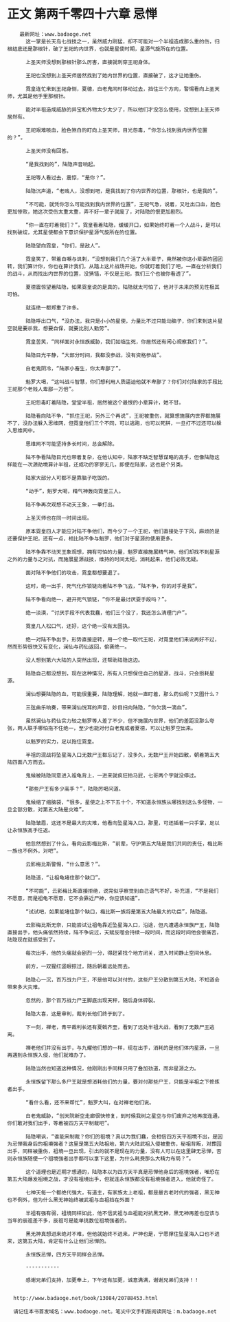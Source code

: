 # 正文 第两千零四十六章 忌惮
        最新网址：www.badaoge.net
          这一掌是长天岛七战技之一，虽然威力刚猛，却不可能对一个半祖造成那么重的伤，归根结底还是那根针，破了王祀的内世界，也就是星使时期，星源气旋所在的位置。
      
          上圣天师没想到那根针那么厉害，直接就刺穿王祀身体。
      
          王祀也没想到上圣天师居然找到了她内世界的位置，直接破了，这才让她重伤。
      
          霓皇连忙来到王祀身侧，夏德，白老鬼同时移动过去，挡住三个方向，警惕看向上圣天师，尤其是他手里那根针。
      
          能对半祖造成威胁的异宝和外物太少太少了，所以他们才没怎么使用，没想到上圣天师居然有。
      
          王祀艰难咳血，脸色煞白的盯向上圣天师，目光怨毒，“你怎么找到我内世界位置的？”。
      
          上圣天师没有回答。
      
          “是我找到的”，陆隐声音响起。
      
          王祀等人看过去，震惊，“是你？”。
      
          陆隐沉声道，“老贱人，没想到吧，是我找到了你内世界的位置，那根针，也是我的”。
      
          “不可能，就凭你怎么可能找到我内世界的位置”，王祀气急，说着，又吐出口血，脸色更加惨败，她这次受伤太重太重，弄不好一辈子就废了，对陆隐的恨更加剧烈。
      
          “你一直在盯着我们？”，霓皇看着陆隐，缓缓开口，如果始终盯着一个人战斗，是可以找到破绽，尤其星使都会下意识保护星源气旋所在的位置。
      
          陆隐望向霓皇，“你们，是敌人”。
      
          霓皇笑了，带着自嘲与讽刺，“没想到我们几个活了大半辈子，竟然被你这小辈耍的团团转，我们算计你，你也在算计我们，从踏上这片战场开始，你就盯着我们了吧，一直在分析我们的战斗，从而找出内世界的位置，没猜错，不仅是王祀，我们三个也被你看透了”。
      
          夏德震惊望着陆隐，如果霓皇说的是真的，陆隐就太可怕了，他对于未来的预见性极其可怕。
      
          就连绝一都郑重了许多。
      
          陆隐呼出口气，“没办法，我只是小小的星使，力量比不过只能动脑子，你们来到这片星空就是要杀我，想要自保，就要比别人勤劳”。
      
          霓皇苦笑，“同样面对永恒族威胁，我们如临生死，你居然还有闲心观察我们？”。
      
          陆隐目光平静，“大部分时间，我都没参战，没有资格参战”。
      
          白老鬼阴冷，“陆家小畜生，你太卑鄙了”。
      
          魁罗大喝，“这叫战斗智慧，你们想利用人质逼迫他就不卑鄙了？你们对付陆家的手段比王祀那个老贱人卑鄙一万倍”。
      
          王祀怨毒盯着陆隐，堂堂半祖，居然被这个最恨的小辈算计，她不甘。
      
          陆隐看向陆不争，“抓住王祀，另外三个再说”，王祀被重伤，就算想施展内世界都施展不了，没办法躲入思维网，但霓皇他们三个不同，可以逃跑，也可以死拼，一旦打不过还可以躲入思维网中。
      
          思维网不可能坚持多长时间，总会解除。
      
          陆不争看陆隐目光也带着复杂，在他认知中，陆家不缺乏智慧谋略的高手，但像陆隐这样能在一次源劫境算计半祖，还成功的寥寥无几，即便在陆家，这也是个另类。
      
          陆家大部分人可都不是靠脑子吃饭的。
      
          “动手”，魁罗大喝，精气神轰向霓皇三人。
      
          陆不争再次观想不动天王象，一拳打出。
      
          上圣天师也在同一时间出现。
      
          原本霓皇四人才能应对陆不争他们，而今少了一个王祀，他们直接处于下风，麻烦的是还要保护王祀，还有一点，相比陆不争与魁罗，他们对于星源的使用更多。
      
          陆不争靠不动天王象观想，拥有可怕的力量，魁罗直接施展精气神，他们却找不到星源之外的力量与之对抗，而施展星源战技，维持的时间太短，消耗起来，他们必败无疑。
      
          面对陆不争他们的攻击，霓皇都想要退了。
      
          这时，绝一出手，死气化作锁链向着陆不争飞去，“陆不争，你的对手是我”。
      
          陆不争看向绝一，避开死气锁链，“你不是最讨厌耍手段吗？”。
      
          绝一淡漠，“讨厌手段不代表我蠢，他们三个没了，我还怎么清理门户”。
      
          霓皇几人松口气，还好，这个绝一没有太固执。
      
          绝一对陆不争出手，形势直接逆转，用一个绝一取代王祀，对霓皇他们来说再好不过，然而形势很快又有变化，澜仙与药仙返回，偷袭绝一。
      
          没人想到第六大陆的人突然出现，还帮助陆隐这边。
      
          陆隐自己都没想到，现在这种情况，所有人只想保住自己的星源，战斗，只会损耗星源。
      
          澜仙想要陆隐的血，可能很重要，陆隐理解，她就一直盯着，那么药仙呢？又图什么？
      
          三弦曲乐响奏，带来澜仙悦耳的声音，妙目扫向陆隐，“你欠我一滴血”。
      
          虽然澜仙与药仙实力较之魁罗等人差了不少，但不施展内世界，他们的差距没那么夸张，两人联手哪怕拖不住绝一，至少也能对付白老鬼或者夏德，可以让魁罗空出来。
      
          以魁罗的实力，足以拖住霓皇。
      
          半祖的混战将坠星海入口无数尸王都忘记了，没多久，无数尸王开始四散，朝着第五大陆四面八方而去。
      
          鬼候被陆隐同意进入祖龟背上，一进来就疯狂拍马屁，七哥两个字就没停过。
      
          “那些尸王有多少高手？”，陆隐厉喝问道。
      
          鬼候缩了缩脑袋，“很多，星使之上不下五十个，不知道永恒族从哪找到这么多怪物，一旦全部分散，对第五大陆是灾难”。
      
          陆隐皱眉，这还不是最大的灾难，他看向坠星海入口，那里，可还插着一只手掌，足以让永恒族高手往返。
      
          他忽然想到了什么，看向云影梅比斯，“前辈，守护第五大陆是我们共同的责任，梅比斯一族也不例外，对吧”。
      
          云影梅比斯警惕，“什么意思？”。
      
          陆隐道，“让祖龟堵住那个缺口”。
      
          “不可能”，云影梅比斯直接拒绝，说完似乎察觉到自己语气不好，补充道，“不是我们不愿意，而是祖龟不愿意，它不会靠近尸神，你应该知道”。
      
          “试试吧，如果能堵住那个缺口，梅比斯一族将是第五大陆最大的功臣”，陆隐道。
      
          云影梅比斯无奈，只能尝试让祖龟靠近坠星海入口，沿途，但凡遭遇永恒族尸王，陆隐直接出手，他头痛依然持续，陆不争说过，天赋反噬会持续一段时间，而这段时间他会很痛苦，陆隐现在就感受到了。
      
          每次出手，他的头痛就会剧烈一分，得赶紧找个地方闭关，进入时间静止空间休息。
      
          前方，一双猩红竖眼掠过，随后朝着远处而去。
      
          陆隐心一沉，百万战力尸王，不是他可以对付的，这些尸王分散到第五大陆，不知道会带来多大灾难。
      
          忽然的，那个百万战力尸王脚底出现天秤，随后身体碎裂。
      
          陆隐大喜，这是审判，裁判长他们终于到了。
      
          下一刻，禅老，青平裁判长还有夏戟齐至，看到了远处半祖大战，看到了无数尸王逃离。
      
          禅老他们并没有出手，与九耀他们想的一样，现在出手，消耗的是他们体内星源，一旦再遇到永恒族入侵，他们就难办了。
      
          陆隐当然也知道这种情况，他刚刚出手同样只用了叠加劲道，而非星源之力。
      
          永恒族留下那么多尸王就是想消耗他们的力量，要对付那些尸王，只能是半祖之下修炼者出手。
      
          “看什么看，还不来帮忙”，魁罗大叫，在对禅老他们说。
      
          白老鬼威胁，“创天院新空走廊很快修复，到时候我树之星空与你们废弃之地再度连通，你们敢对我们出手，等着被四方天平制裁吧”。
      
          陆隐嘲讽，“谁能来制裁？你们的祖境？真以为我们蠢，会相信四方天平祖境不出，是因为忌惮我身后的祖境强者？这里是第五大陆祖地，第六大陆武祖入侵被重伤，秘祖背叛，对葬园出手，同样被重伤，祖境一旦出现，引出的就不是现在的力量，没有人可以在这里肆无忌惮，否则永恒族随便一个祖境强者出手都可以拿下这里，为什么耗费那么大精力布局？”。
      
          这个道理也是近期才想通的，陆隐本以为四方天平真是忌惮他身后的祖境强者，唯恐在第五大陆爆发祖境之战，才没有祖境出手，但就连永恒族都没有祖境强者进入，他就奇怪了。
      
          七神天每一个都绝代强大，有道主，有家族太上老祖，都是最古老时代的强者，黑无神也不例外，但为什么黑无神始终被武祖与血祖挡在外面？
      
          半祖有强有弱，祖境同样如此，他不信武祖与血祖能对抗黑无神，黑无神再差也应该与当年的辰祖差不多，辰祖可是能单挑数位祖境强者的。
      
          黑无神真想进来绝对不难，但他就始终不进来，尸神也是，宁愿撑住坠星海入口也不进来，这第五大陆，肯定有什么让他们忌惮的。
      
          永恒族忌惮，四方天平同样会忌惮。
      
          -----------
      
          感谢兄弟们支持，加更奉上，下午还有加更，诚意满满，谢谢兄弟们支持！！
      
      
      http://www.badaoge.net/book/13084/20788453.html
      
      请记住本书首发域名：www.badaoge.net。笔尖中文手机版阅读网址：m.badaoge.net